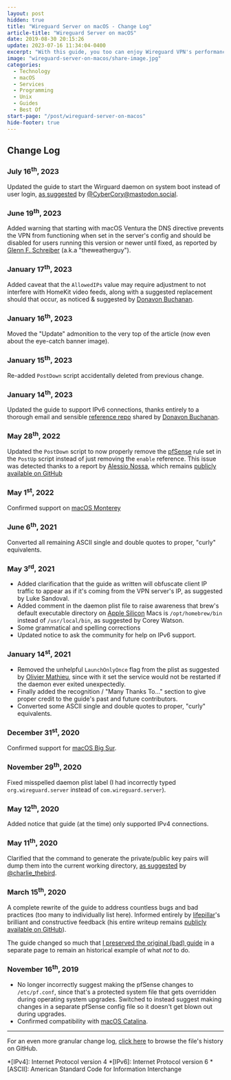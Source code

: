 ```yaml
---
layout: post
hidden: true
title: "Wireguard Server on macOS - Change Log"
article-title: "Wireguard Server on macOS"
date: 2019-08-30 20:15:26
update: 2023-07-16 11:34:04-0400
excerpt: "With this guide, you too can enjoy Wireguard VPN's performance and security on macOS."
image: "wireguard-server-on-macos/share-image.jpg"
categories:
  - Technology
  - macOS
  - Services
  - Programming
  - Unix
  - Guides
  - Best Of
start-page: "/post/wireguard-server-on-macos"
hide-footer: true
---
```


## Change Log

### July 16<sup>th</sup>, 2023

Updated the guide to start the Wirguard daemon on system boot instead of user login, [as suggested](https://mastodon.social/@CyberCory/110668229010278552) by [@CyberCory@mastodon.social](https://mastodon.social/@CyberCory).

### June 19<sup>th</sup>, 2023

Added warning that starting with macOS Ventura the DNS directive prevents the VPN from functioning when set in the server's config and should be disabled for users running this version or newer until fixed, as reported by [Glenn F. Schreiber](https://theweatherguy.net/blog/blog-faq/) (a.k.a "theweatherguy").

### January 17<sup>th</sup>, 2023

Added caveat that the `AllowedIPs` value may require adjustment to not interfere with HomeKit video feeds, along with a suggested replacement should that occur, as noticed & suggested by [Donavon Buchanan](https://github.com/dbuchanandev).

### January 16<sup>th</sup>, 2023

Moved the "Update" admonition to the very top of the article (now even about the eye-catch banner image).

### January 15<sup>th</sup>, 2023

Re-added `PostDown` script accidentally deleted from previous change.

### January 14<sup>th</sup>, 2023

Updated the guide to support IPv6 connections, thanks entirely to a thorough email and sensible [reference repo](https://github.com/dbuchanandev/WireGuard-macOS-IPv6) shared by [Donavon Buchanan](https://github.com/dbuchanandev).

### May 28<sup>th</sup>, 2022

Updated the `PostDown` script to now properly remove the [pfSense](https://www.pfsense.org) rule set in the `PostUp` script instead of just removing the `enable` reference. This issue was detected thanks to a report by [Alessio Nossa](https://github.com/alessionossa), which remains [publicly available on GitHub](https://github.com/barrowclift/barrowclift.github.io/issues/1#issuecomment-1133563862)

### May 1<sup>st</sup>, 2022

Confirmed support on [macOS Monterey](https://www.apple.com/newsroom/2021/10/macos-monterey-is-now-available/)

### June 6<sup>th</sup>, 2021

Converted all remaining ASCII single and double quotes to proper, "curly" equivalents.

### May 3<sup>rd</sup>, 2021

* Added clarification that the guide as written will obfuscate client IP traffic to appear as if it's coming from the VPN server's IP, as suggested by Luke Sandoval.
* Added comment in the daemon plist file to raise awareness that brew's default executable directory on [Apple Silicon](https://en.wikipedia.org/wiki/Apple_silicon) Macs is `/opt/homebrew/bin` instead of `/usr/local/bin`, as suggested by Corey Watson.
* Some grammatical and spelling corrections
* Updated notice to ask the community for help on IPv6 support.

### January 14<sup>st</sup>, 2021

* Removed the unhelpful `LaunchOnlyOnce` flag from the plist as suggested by [Olivier Mathieu](https://twitter.com/oma_sct), since with it set the service would not be restarted if the daemon ever exited unexpectedly.
* Finally added the recognition / "Many Thanks To..." section to give proper credit to the guide's past and future contributors.
* Converted some ASCII single and double quotes to proper, "curly" equivalents.

### December 31<sup>st</sup>, 2020

Confirmed support for [macOS Big Sur](https://www.apple.com/newsroom/2020/11/macos-big-sur-is-here/).

### November 29<sup>th</sup>, 2020

Fixed misspelled daemon plist label (I had incorrectly typed `org.wireguard.server` instead of `com.wireguard.server`).

### May 12<sup>th</sup>, 2020

Added notice that guide (at the time) only supported IPv4 connections.

### May 11<sup>th</sup>, 2020

Clarified that the command to generate the private/public key pairs will dump them into the current working directory, [as suggested](https://twitter.com/charlie_thebird/status/1255894000533413889) by [@charlie_thebird](https://twitter.com/charlie_thebird).

### March 15<sup>th</sup>, 2020

A complete rewrite of the guide to address countless bugs and bad practices (too many to individually list here). Informed entirely by [lifepillar](https://lifepillar.me)'s brilliant and constructive feedback (his entire writeup remains [publicly available on GitHub](https://github.com/barrowclift/barrowclift.github.io/issues/1)).

The guide changed so much that [I preserved the original (bad) guide](/obsolete/wireguard-server-on-macos) in a separate page to remain an historical example of what *not* to do.

### November 16<sup>th</sup>, 2019

* No longer incorrectly suggest making the pfSense changes to `/etc/pf.conf`, since that's a protected system file that gets overridden during operating system upgrades. Switched to instead suggest making changes in a separate pfSense config file so it doesn't get blown out during upgrades.
* Confirmed compatibility with [macOS Catalina](https://www.apple.com/newsroom/2019/10/macos-catalina-is-available-today/).

-----

For an even more granular change log, [click here](https://github.com/barrowclift/barrowclift.github.io/commits/master/_posts/2019-08-30-wireguard-server-on-macos.markdown) to browse the file's history on GitHub.

*[IPv4]: Internet Protocol version 4
*[IPv6]: Internet Protocol version 6
*[ASCII]: American Standard Code for Information Interchange